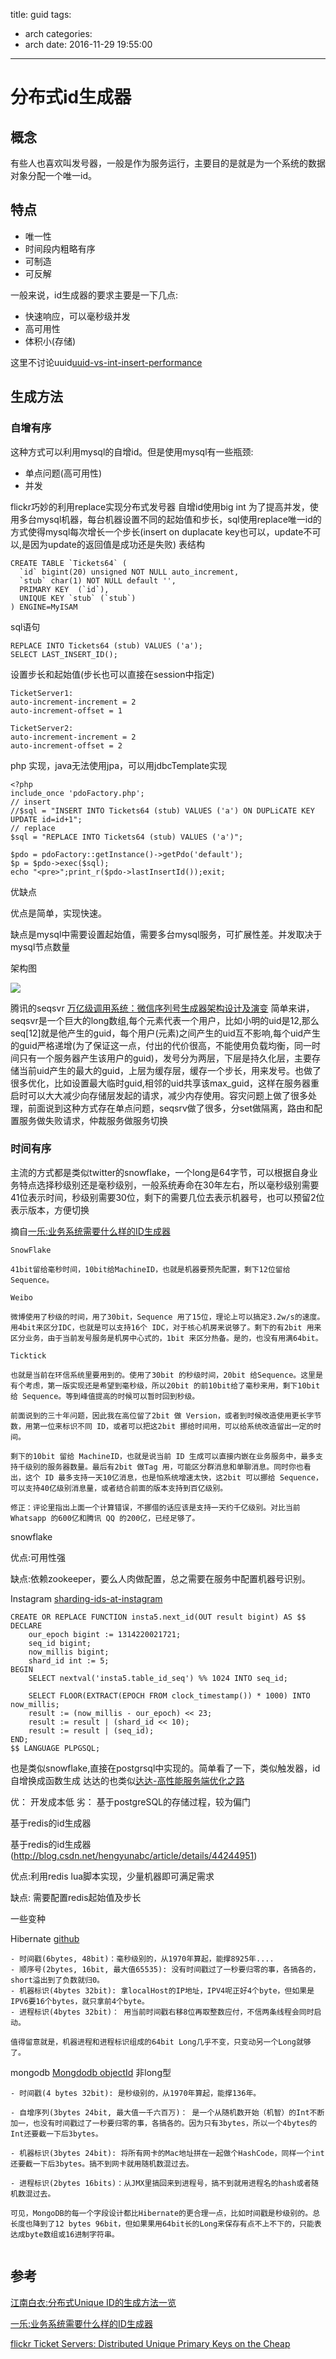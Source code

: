 title: guid
tags:
  - arch
categories: 
  - arch
date: 2016-11-29 19:55:00
---

# 分布式id生成器

## 概念

有些人也喜欢叫发号器，一般是作为服务运行，主要目的是就是为一个系统的数据对象分配一个唯一id。

## 特点
*   唯一性
*   时间段内粗略有序
*   可制造
*   可反解

一般来说，id生成器的要求主要是一下几点:

*   快速响应，可以毫秒级并发
*   高可用性
*   体积小(存储)

这里不讨论uuid[uuid-vs-int-insert-performance](http://kccoder.com/mysql/uuid-vs-int-insert-performance/)

## 生成方法
### 自增有序
这种方式可以利用mysql的自增id。但是使用mysql有一些瓶颈:

*   单点问题(高可用性)
*   并发


flickr巧妙的利用replace实现分布式发号器
自增id使用big int  为了提高并发，使用多台mysql机器，每台机器设置不同的起始值和步长，sql使用replace唯一id的方式使得mysql每次增长一个步长(insert on duplacate key也可以，update不可以,是因为update的返回值是成功还是失败)
表结构

```
CREATE TABLE `Tickets64` (
  `id` bigint(20) unsigned NOT NULL auto_increment,
  `stub` char(1) NOT NULL default '',
  PRIMARY KEY  (`id`),
  UNIQUE KEY `stub` (`stub`)
) ENGINE=MyISAM
```

sql语句

```
REPLACE INTO Tickets64 (stub) VALUES ('a');
SELECT LAST_INSERT_ID();
```

设置步长和起始值(步长也可以直接在session中指定)

```
TicketServer1:
auto-increment-increment = 2
auto-increment-offset = 1

TicketServer2:
auto-increment-increment = 2
auto-increment-offset = 2
```

php 实现，java无法使用jpa，可以用jdbcTemplate实现

```
<?php
include_once 'pdoFactory.php';
// insert
//$sql = "INSERT INTO Tickets64 (stub) VALUES ('a') ON DUPLiCATE KEY UPDATE id=id+1";
// replace
$sql = "REPLACE INTO Tickets64 (stub) VALUES ('a')";

$pdo = pdoFactory::getInstance()->getPdo('default');
$p = $pdo->exec($sql);
echo "<pre>";print_r($pdo->lastInsertId());exit;
```

优缺点

优点是简单，实现快速。

缺点是mysql中需要设置起始值，需要多台mysql服务，可扩展性差。并发取决于mysql节点数量

架构图

![](http://githubforericwang.qiniudn.com/hexo/eric/autoincreament.png)

腾讯的seqsvr [万亿级调用系统：微信序列号生成器架构设计及演变](http://mp.weixin.qq.com/s?__biz=MjM5MDE0Mjc4MA==&mid=2650992918&idx=1&sn=be5121c3c57257291a30715ef7130a90&scene=23&srcid=0628Xb1bDyZ2EdvPffymi6za#rd) 
简单来讲，seqsvr是一个巨大的long数组,每个元素代表一个用户，比如小明的uid是12,那么seq[12]就是他产生的guid，每个用户(元素)之间产生的uid互不影响,每个uid产生的guid严格递增(为了保证这一点，付出的代价很高，不能使用负载均衡，同一时间只有一个服务器产生该用户的guid)，发号分为两层，下层是持久化层，主要存储当前uid产生的最大的guid，上层为缓存层，缓存一个步长，用来发号。也做了很多优化，比如设置最大临时guid,相邻的uid共享该max_guid，这样在服务器重启时可以大大减少向存储层发起的请求，减少内存使用。容灾问题上做了很多处理，前面说到这种方式存在单点问题，seqsrv做了很多，分set做隔离，路由和配置服务做失败请求，仲裁服务做服务切换

### 时间有序
主流的方式都是类似twitter的snowflake，一个long是64字节，可以根据自身业务特点选择秒级别还是毫秒级别，一般系统寿命在30年左右，所以毫秒级别需要41位表示时间，秒级别需要30位，剩下的需要几位去表示机器号，也可以预留2位表示版本，方便切换
 
摘自[一乐:业务系统需要什么样的ID生成器](http://ericliang.info/what-kind-of-id-generator-we-need-in-business-systems/)

```
SnowFlake

41bit留给毫秒时间，10bit给MachineID，也就是机器要预先配置，剩下12位留给Sequence。

Weibo

微博使用了秒级的时间，用了30bit，Sequence 用了15位，理论上可以搞定3.2w/s的速度。用4bit来区分IDC，也就是可以支持16个 IDC，对于核心机房来说够了。剩下的有2bit 用来区分业务，由于当前发号服务是机房中心式的，1bit 来区分热备。是的，也没有用满64bit。

Ticktick

也就是当前在环信系统里要用到的。使用了30bit 的秒级时间，20bit 给Sequence。这里是有个考虑，第一版实现还是希望到毫秒级，所以20bit 的前10bit给了毫秒来用，剩下10bit给 Sequence。等到峰值提高的时候可以暂时回到秒级。

前面说到的三十年问题，因此我在高位留了2bit 做 Version，或者到时候改造使用更长字节数，用第一位来标识不同 ID，或者可以把这2bit 挪给时间用，可以给系统改造留出一定的时间。

剩下的10bit 留给 MachineID，也就是说当前 ID 生成可以直接内嵌在业务服务中，最多支持千级别的服务器数量。最后有2bit 做Tag 用，可能区分群消息和单聊消息。同时你也看出，这个 ID 最多支持一天10亿消息，也是怕系统增速太快，这2bit 可以挪给 Sequence，可以支持40亿级别消息量，或者结合前面的版本支持到百亿级别。

修正：评论里指出上面一个计算错误，不挪借的话应该是支持一天约千亿级别。对比当前 Whatsapp 的600亿和腾讯 QQ 的200亿，已经足够了。
```

snowflake

优点:可用性强

缺点:依赖zookeeper，要么人肉做配置，总之需要在服务中配置机器号识别。


Instagram
[sharding-ids-at-instagram](http://instagram-engineering.tumblr.com/post/10853187575/sharding-ids-at-instagram)

```
CREATE OR REPLACE FUNCTION insta5.next_id(OUT result bigint) AS $$
DECLARE
    our_epoch bigint := 1314220021721;
    seq_id bigint;
    now_millis bigint;
    shard_id int := 5;
BEGIN
    SELECT nextval('insta5.table_id_seq') %% 1024 INTO seq_id;

    SELECT FLOOR(EXTRACT(EPOCH FROM clock_timestamp()) * 1000) INTO now_millis;
    result := (now_millis - our_epoch) << 23;
    result := result | (shard_id << 10);
    result := result | (seq_id);
END;
$$ LANGUAGE PLPGSQL;
```
也是类似snowflake,直接在postgrsql中实现的。简单看了一下，类似触发器，id自增换成函数生成
达达的也类似[达达-高性能服务端优化之路](http://www.infoq.com/cn/articles/imdada-high-performance-server-optimization/)

优： 开发成本低
劣： 基于postgreSQL的存储过程，较为偏门

基于redis的id生成器

基于redis的id生成器(http://blog.csdn.net/hengyunabc/article/details/44244951)

优点:利用redis lua脚本实现，少量机器即可满足需求

缺点: 需要配置redis起始值及步长

一些变种

Hibernate [github](https://github.com/hibernate/hibernate-orm/blob/master/hibernate-core/src/main/java/org/hibernate/id/uuid/CustomVersionOneStrategy.java)

```
- 时间戳(6bytes, 48bit)：毫秒级别的，从1970年算起，能撑8925年....
- 顺序号(2bytes, 16bit, 最大值65535): 没有时间戳过了一秒要归零的事，各搞各的，short溢出到了负数就归0。
- 机器标识(4bytes 32bit): 拿localHost的IP地址，IPV4呢正好4个byte，但如果是IPV6要16个bytes，就只拿前4个byte。
- 进程标识(4bytes 32bit)： 用当前时间戳右移8位再取整数应付，不信两条线程会同时启动。

值得留意就是，机器进程和进程标识组成的64bit Long几乎不变，只变动另一个Long就够了。
```


mongodb [Mongdodb objectId](https://docs.mongodb.com/manual/reference/bson-types/#objectid) 非long型

```
- 时间戳(4 bytes 32bit): 是秒级别的，从1970年算起，能撑136年。

- 自增序列(3bytes 24bit, 最大值一千六百万)： 是一个从随机数开始（机智）的Int不断加一，也没有时间戳过了一秒要归零的事，各搞各的。因为只有3bytes，所以一个4bytes的Int还要截一下后3bytes。

- 机器标识(3bytes 24bit): 将所有网卡的Mac地址拼在一起做个HashCode，同样一个int还要截一下后3bytes。搞不到网卡就用随机数混过去。

- 进程标识(2bytes 16bits)：从JMX里搞回来到进程号，搞不到就用进程名的hash或者随机数混过去。

可见，MongoDB的每一个字段设计都比Hibernate的更合理一点，比如时间戳是秒级别的。总长度也降到了12 bytes 96bit，但如果果用64bit长的Long来保存有点不上不下的，只能表达成byte数组或16进制字符串。


```







## 参考
[江南白衣:分布式Unique ID的生成方法一览](http://calvin1978.blogcn.com/articles/uuid.html)

[一乐:业务系统需要什么样的ID生成器](http://ericliang.info/what-kind-of-id-generator-we-need-in-business-systems/)

[flickr Ticket Servers: Distributed Unique Primary Keys on the Cheap](http://code.flickr.net/2010/02/08/ticket-servers-distributed-unique-primary-keys-on-the-cheap/)
